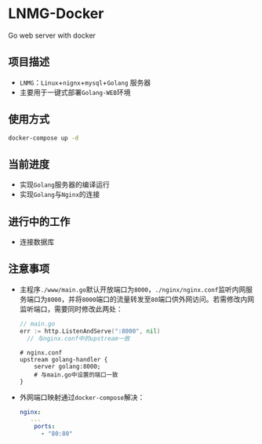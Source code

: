 # LNMG-Docker

Go web server with docker

## 项目描述

- `LNMG`：`Linux`+`nignx`+`mysql`+`Golang` 服务器
- 主要用于一键式部署`Golang-WEB`环境

## 使用方式

```bash
docker-compose up -d
```

## 当前进度

* 实现`Golang`服务器的编译运行
* 实现`Golang`与`Nginx`的连接

## 

## 进行中的工作

* 连接数据库



## 注意事项

* 主程序`./www/main.go`默认开放端口为`8000`，`./nginx/nginx.conf`监听内网服务端口为`8000`，并将`8000`端口的流量转发至`80`端口供外网访问。若需修改内网监听端口，需要同时修改此两处：
  
  ```go
  // main.go
  err := http.ListenAndServe(":8000", nil)
  	// 与nginx.conf中的upstream一致
  ```
  
  ```nginx
  # nginx.conf
  upstream golang-handler {
      server golang:8000;
      # 与main.go中设置的端口一致
  }
  ```

* 外网端口映射通过`docker-compose`解决：
  
  ```yml
  nginx:
     ...
      ports:
        - "80:80"
  
  ```
